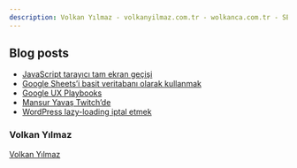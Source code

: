 ```yaml
---
description: Volkan Yılmaz - volkanyilmaz.com.tr - wolkanca.com.tr - SEO - WordPress
---
```


## Blog posts
<!-- BLOG-POST-LIST:START -->
- [JavaScript tarayıcı tam ekran geçişi](https://wolkanca.com.tr/javascript-tarayici-tam-ekran-gecisi/)
- [Google Sheets’i basit veritabanı olarak kullanmak](https://wolkanca.com.tr/google-sheetsi-basit-veritabani-olarak-kullanmak/)
- [Google UX Playbooks](https://wolkanca.com.tr/google-ux-playbooks/)
- [Mansur Yavaş Twitch’de](https://wolkanca.com.tr/mansur-yavas-twitchde/)
- [WordPress lazy-loading iptal etmek](https://wolkanca.com.tr/wordpress-lazy-loading-iptal-etmek/)
<!-- BLOG-POST-LIST:END -->


### Volkan Yılmaz

[Volkan Yılmaz](https://volkanyilmaz.com.tr/)

